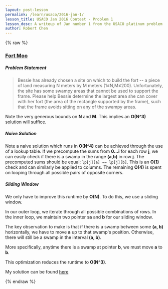```yaml
---
layout: post-lesson
permalink: /learn/usaco/2016-jan-1/
lesson_title: USACO Jan 2016 Contest - Problem 1
lesson_desc: A writeup of Jan number 1 from the USACO platinum problem set
author: Robert Chen
---
```


{% raw %}

### [Fort Moo](http://usaco.org/index.php?page=viewproblem2&cpid=600)

##### Problem Statement
>Bessie has already chosen a site on which to build the fort -- a piece of land measuring N meters by M meters (1≤N,M≤200). Unfortunately, the site has some swampy areas that cannot be used to support the frame. Please help Bessie determine the largest area she can cover with her fort (the area of the rectangle supported by the frame), such that the frame avoids sitting on any of the swampy areas.

Note the very generous bounds on **N** and **M**. This implies an **O(N^3)** solution will suffice.

##### Naive Solution
Note a naive solution which runs in **O(N^4)** can be achieved through the use of a lookup table. If we precompute the sums from **0...i** for each row **j**, we can easily check if there is a swamp in the range **(a,b)** in row **j**. The precomputed sums should be equal; `lp[j][a] == lp[j][b]`. This is an **O(1)** check and can similarly be applied to columns. The remaining **O(4)** is spent on looping through all possible pairs of opposite corners. 

##### Sliding Window
We only have to improve this runtime by **O(N)**. To do this, we use a sliding window. 

In our outer loop, we iterate through all possible combinations of rows. In the inner loop, we maintain two pointer s**a** and **b** for our sliding window.

The key observation to make is that if there is a swamp between some **(a, b)** horizontally, we have to move **a** up to that swamp's position. Otherwise, there will still be a swamp in the interval **(a, b)**. 

More specifically, anytime there is a swamp at pointer **b**, we must move **a** to **b**. 

This optimization reduces the runtime to **O(N^3)**. 

My solution can be found [here](https://github.com/chen-robert/writeups/blob/master/usaco/2015/code/fortmoo.java)

{% endraw %}

